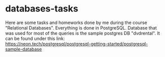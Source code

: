 # databases-tasks
Here are some tasks and homeworks done by me during the course "Relational Databases".
Everything is done in PostgreSQL.
Database that was used for most of the queries is the sample postgres DB "dvdrental". It can be found under this link:  
https://neon.tech/postgresql/postgresql-getting-started/postgresql-sample-database
